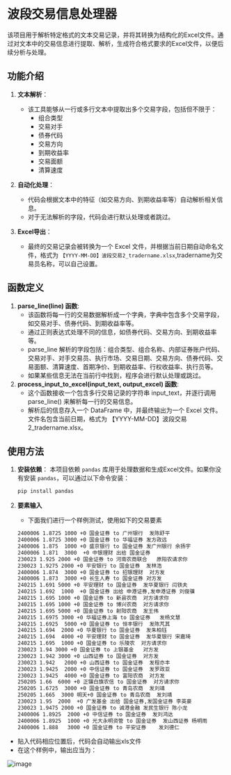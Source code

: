 # 波段交易信息处理器

该项目用于解析特定格式的文本交易记录，并将其转换为结构化的Excel文件。通过对文本中的交易信息进行提取、解析，生成符合格式要求的Excel文件，以便后续分析与处理。

## 功能介绍

1. **文本解析**：
   - 该工具能够从一行或多行文本中提取出多个交易字段，包括但不限于：
     - 组合类型
     - 交易对手
     - 债券代码
     - 交易方向
     - 到期收益率
     - 交易面额
     - 清算速度

2. **自动化处理**：
   - 代码会根据文本中的特征（如交易方向、到期收益率等）自动解析相关信息。
   - 对于无法解析的字段，代码会进行默认处理或者跳过。

3. **Excel导出**：
   - 最终的交易记录会被转换为一个 Excel 文件，并根据当前日期自动命名文件，格式为 `【YYYY-MM-DD】波段交易2_tradername.xlsx`,tradername为交易员名称，可以自己设置。

## 函数定义
1. **parse_line(line) 函数**:
   - 该函数将每一行的交易数据解析成一个字典，字典中包含多个交易字段，如交易对手、债券代码、到期收益率等。
   - 通过正则表达式处理不同的信息，如债券代码、交易方向、到期收益率等。
   - parse_line 解析的字段包括：组合类型、组合名称、内部证券账户代码、交易对手、对手交易员、执行市场、交易日期、交易方向、债券代码、交易面额、清算速度、首期净价、到期收益率、行权收益率、执行员等。
   - 如果某些信息无法在当前行中找到，程序会进行默认处理或跳过。
2. **process_input_to_excel(input_text, output_excel) 函数**:
   - 这个函数接收一个包含多行交易记录的字符串 input_text，并逐行调用 parse_line() 来解析每一行的交易信息。
   - 解析后的信息存入一个 DataFrame 中，并最终输出为一个 Excel 文件。文件名包含当前日期，格式为 【YYYY-MM-DD】波段交易2_tradername.xlsx。

## 使用方法
1. **安装依赖**：
   本项目依赖 `pandas` 库用于处理数据和生成Excel文件。如果你没有安装 `pandas`，可以通过以下命令安装：
   
   ```bash
   pip install pandas
2. **要素输入**
   - 下面我们进行一个样例测试，使用如下的交易要素
   ```bash
   2400006 1.8725 1000 +0 国金证券 to 广州银行  发陈舒平
   2400006 1.8725 3000 +0 国金证券 to 华福证券 发方政远
   2400006 1.875  1000 +0 盛京银行 to 国金证券 发广州银行 余扬宇
   2400006 1.871  3000  +0 中银理财 出给 国金证券 
   230023 1.925 2000 +0 国金证券 to 河南农商联合   原阳农请求你
   230023 1.9275 2000 +0 平安银行 to 国金证券  发林浩    
   2400006 1.874  3000 +0 国金证券 to 招银理财  对方发 
   2400006 1.873  3000 +0 长生人寿 to 国金证券 对方发  
   240215 1.691 5000 +0 平安理财 to 国金证券  发华夏银行 闫铁夫
   240215 1.692  1000  +0 国金证券 出给 申港证券,发申港证券 刘俊骥
   240215 1.695 1000 +0 国金证券 to 新县农商  对方请求你
   240215 1.695 1000 +0 国金证券 to 博兴农商  对方请求你
   240215 1.695 5000 +0 国金证券 to 射阳农商  发王伟
   240215 1.6975 3000 +0 华福证券上海 to 国金证券   发杨文慧  
   240215 1.6925  5000 +0 国金证券 to 恒丰银行  发陈芃其
   240215 1.694  2000 +0 华夏银行 to 国金证券  发朱柏钰
   240215 1.694  4000 +0 平安理财 to 国金证券  发华夏银行 宋嘉琦
   240215 1.695  1000 +0 国金证券 to 乐陵农  对方请求你   
   230023 1.94 3000 +0 国金证券 to 上银基金   对方发
   230023 1.942 3000 +0 山西证券 to 国金证券  对方发   
   230023 1.942   2000 +0 山西证券 to 国金证券  发程亦丰
   230023 1.9425  2000 +0 中信证券 to 国金证券  发罗政亚
   230023 1.9425  4000 +0 国金证券 to 富阳农商  对方发
   250205 1.66  6000 +0 正镶白旗农信 to 国金证券  对方请求你
   250205 1.6725  3000 +0 国金证券 to 青岛农商  发刘靖
   250205 1.665  3000 明天+0 国金证券 to 青岛农商  发刘靖    
   230023 1.95  2000  +0 广发基金 出给 国金证券,发国金证券 李英豪
   230023 1.9475 2000 +0 国金证券 to 诚港金融 发民生银行 陈小龙   
   2400006 1.8925  2000 +0 中信证券 to 国金证券  发刘鸿达
   2400006 1.8925  1000 +0 光大永明资管 to 国金证券  发山西证券 杨明雨
   2400006 1.888   3000 +0 国金证券 to 平安证券    发刘德仁
   ```
- 贴入代码相应位置后，代码会自动输出xls文件
- 在这个样例中，输出应当为：

![image](https://github.com/user-attachments/assets/ed47f41f-fe93-4021-8b3e-3293e7769105)

